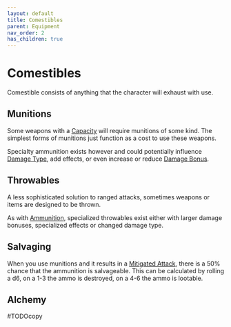 ```yaml
---
layout: default
title: Comestibles
parent: Equipment
nav_order: 2
has_children: true
---
```

# Comestibles
Comestible consists of anything that the character will exhaust with use.

## Munitions
Some weapons with a [Capacity](Terminology#Capacity) will require munitions of some kind. The simplest forms of munitions just function as a cost to use these weapons.

Specialty ammunition exists however and could potentially influence [Damage Type](Weapons#Damage%20Type), add effects, or even increase or reduce [Damage Bonus](Weapons#Damage%20Bonus).

## Throwables
A less sophisticated solution to ranged attacks, sometimes weapons or items are designed to be thrown. 

As with [Ammunition](#Ammunition), specialized throwables exist either with larger damage bonuses, specialized effects or changed damage type.

## Salvaging
When you use munitions and it results in a [Mitigated Attack](Terminology#Mitigated%20Attack), there is a 50% chance that the ammunition is salvageable. This can be calculated by rolling a d6, on a 1-3 the ammo is destroyed, on a 4-6 the ammo is lootable.

## Alchemy
#TODOcopy 

